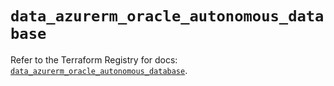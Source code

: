 # `data_azurerm_oracle_autonomous_database`

Refer to the Terraform Registry for docs: [`data_azurerm_oracle_autonomous_database`](https://registry.terraform.io/providers/hashicorp/azurerm/4.25.0/docs/data-sources/oracle_autonomous_database).
